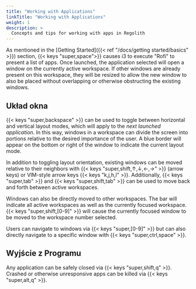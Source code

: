 ```yaml
---
title: "Working with Applications"
linkTitle: "Working with Applications"
weight: 1
description: >
  Concepts and tips for working with apps in Regolith
---
```


As mentioned in the [Getting Started]({{< ref "/docs/getting started/basics" >}}) section, {{< keys "super,space">}} causes i3 to execute "Rofi" to present a list of apps. Once launched, the application selected will open a window on the currently active workspace. If other windows are already present on this workspace, they will be resized to allow the new window to also be placed without overlapping or otherwise obstructing the existing windows.

## Układ okna

{{< keys "super,backspace" >}} can be used to toggle between horizontal and vertical layout modes, which will apply to the _next launched application_. In this way, windows in a workspace can divide the screen into portions relative to the desired importance of the user. A blue border will appear on the bottom or right of the window to indicate the current layout mode.

In addition to toggling layout orientation, existing windows can be moved relative to their neighbors with {{< keys "super,shift,↑,↓,←,→" >}} (arrow keys) or VIM-style arrow keys {{< keys "k,j,h,l" >}}. Additionally, {{< keys "super,tab" >}} and {{< keys "super,shift,tab" >}} can be used to move back and forth between active workspaces.

Windows can also be directly moved to other workspaces. The bar will indicate all active workspaces as well as the currently focused workspace. {{< keys "super,shift,[0-9]" >}} will cause the currently focused window to be moved to the workspace number selected.

Users can navigate to windows via {{< keys "super,[0-9]" >}} but can also directly navigate to a specific window with {{< keys "super,ctrl,space" >}}.

## Wyjście z Programu

Any application can be safely closed via {{< keys "super,shift,q" >}}. Crashed or otherwise unresponsive apps can be killed via {{< keys "super,alt,q" >}}.

